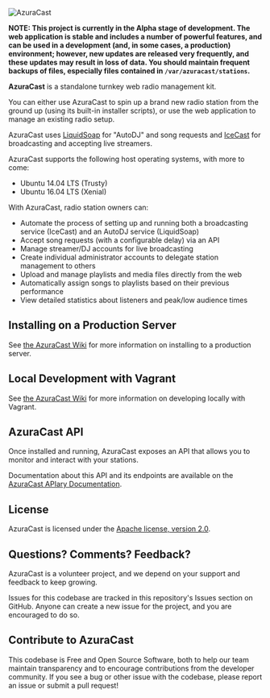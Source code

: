 ![AzuraCast](https://raw.githubusercontent.com/SlvrEagle23/AzuraCast/master/resources/azuracast.png)

**NOTE: This project is currently in the Alpha stage of development. The web application is stable and includes a number of powerful features, and can be used in a development (and, in some cases, a production) environment; however, new updates are released very frequently, and these updates may result in loss of data. You should maintain frequent backups of files, especially files contained in `/var/azuracast/stations`.**

**AzuraCast** is a standalone turnkey web radio management kit.
 
You can either use AzuraCast to spin up a brand new radio station from the ground up (using its built-in installer scripts), or use the web application to manage an existing radio setup.

AzuraCast uses [LiquidSoap](http://liquidsoap.fm/) for "AutoDJ" and song requests and [IceCast](http://icecast.org/) for broadcasting and accepting live streamers.

AzuraCast supports the following host operating systems, with more to come:
* Ubuntu 14.04 LTS (Trusty)
* Ubuntu 16.04 LTS (Xenial)

With AzuraCast, radio station owners can:

* Automate the process of setting up and running both a broadcasting service (IceCast) and an AutoDJ service (LiquidSoap)
* Accept song requests (with a configurable delay) via an API
* Manage streamer/DJ accounts for live broadcasting
* Create individual administrator accounts to delegate station management to others
* Upload and manage playlists and media files directly from the web
* Automatically assign songs to playlists based on their previous performance
* View detailed statistics about listeners and peak/low audience times

## Installing on a Production Server

See [the AzuraCast Wiki](https://github.com/SlvrEagle23/AzuraCast/wiki/Deploying-to-an-Existing-Server) for more information on installing to a production server.

## Local Development with Vagrant

See [the AzuraCast Wiki](https://github.com/SlvrEagle23/AzuraCast/wiki/Developing-Locally) for more information on developing locally with Vagrant.

## AzuraCast API

Once installed and running, AzuraCast exposes an API that allows you to monitor and interact with your stations.

Documentation about this API and its endpoints are available on the [AzuraCast APIary Documentation](http://docs.azuracast.apiary.io/).

## License

AzuraCast is licensed under the [Apache license, version 2.0](https://github.com/SlvrEagle23/AzuraCast/blob/master/License.txt).

## Questions? Comments? Feedback?

AzuraCast is a volunteer project, and we depend on your support and feedback to keep growing.

Issues for this codebase are tracked in this repository's Issues section on GitHub. Anyone can create a new issue for the project, and you are encouraged to do so.

## Contribute to AzuraCast

This codebase is Free and Open Source Software, both to help our team maintain transparency and to encourage contributions from the developer community. If you see a bug or other issue with the codebase, please report an issue or submit a pull request!
